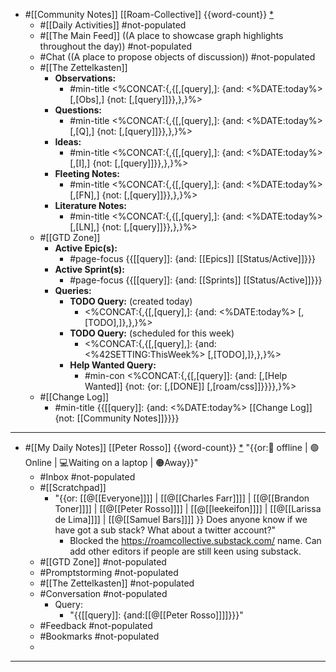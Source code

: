 - #[[Community Notes]] [[Roam-Collective]] {{word-count}} [*]([[rc]]) 
    - #[[Daily Activities]] #not-populated
    - #[[The Main Feed]] ((A place to showcase graph highlights throughout the day)) #not-populated 
    - #Chat ((A place to propose objects of discussion)) #not-populated
    - #[[The Zettelkasten]]
        - **Observations:**
            - #min-title <%CONCAT:{,{[,[query],]: {and: <%DATE:today%> [,[Obs],] {not: [,[query]]}},},}%>
        - **Questions:** 
            - #min-title <%CONCAT:{,{[,[query],]: {and: <%DATE:today%> [,[Q],] {not: [,[query]]}},},}%>
        - **Ideas:**
            - #min-title <%CONCAT:{,{[,[query],]: {and: <%DATE:today%> [,[I],] {not: [,[query]]}},},}%>
        - **Fleeting Notes:**
            - #min-title <%CONCAT:{,{[,[query],]: {and: <%DATE:today%> [,[FN],] {not: [,[query]]}},},}%>
        - **Literature Notes:**
            - #min-title <%CONCAT:{,{[,[query],]: {and: <%DATE:today%> [,[LN],] {not: [,[query]]}},},}%>
    - #[[GTD Zone]] 
        - **Active Epic(s):**
            - #page-focus {{[[query]]: {and: [[Epics]] [[Status/Active]]}}}
        - **Active Sprint(s):**
            - #page-focus {{[[query]]: {and: [[Sprints]] [[Status/Active]]}}}
        - **Queries:**
            - **TODO Query:** (created today)
                - <%CONCAT:{,{[,[query],]: {and: <%DATE:today%> [,[TODO],]},},}%>
            - **TODO Query:** (scheduled for this week)
                - <%CONCAT:{,{[,[query],]: {and: <%42SETTING:ThisWeek%> [,[TODO],]},},}%>
            - **Help Wanted Query:**
                - #min-con <%CONCAT:{,{[,[query]]: {and: [,[Help Wanted]] {not: {or: [,[DONE]] [,[roam/css]]}}}},}%>
    - #[[Change Log]]
        - #min-title {{[[query]]: {and: <%DATE:today%> [[Change Log]] {not: [[Community Notes]]}}}}
- ---
- #[[My Daily Notes]] [[Peter Rosso]] {{word-count}} [*]([[ptr]])   "{{or:🚫 offline | 🟢Online | 💻Waiting on a laptop | 🟠Away}}"
    - #Inbox #not-populated
    - #[[Scratchpad]]
        - "{{or: [[@[[Everyone]]]] | [[@[[Charles Farr]]]] | [[@[[Brandon Toner]]]] | [[@[[Peter Rosso]]]] | [[@[[leekeifon]]]] | [[@[[Larissa de Lima]]]] | [[@[[Samuel Bars]]]] }} Does anyone know if we have got a sub stack? What about a twitter account?"
            - Blocked the https://roamcollective.substack.com/ name. Can add other editors if people are still keen using substack.
    - #[[GTD Zone]] #not-populated
    - #Promptstorming #not-populated
    - #[[The Zettelkasten]] #not-populated
    - #Conversation #not-populated
        - Query:
            - "{{[[query]]: {and:[[@[[Peter Rosso]]]]}}}"
    - #Feedback  #not-populated
    - #Bookmarks #not-populated
    - 
- ---
